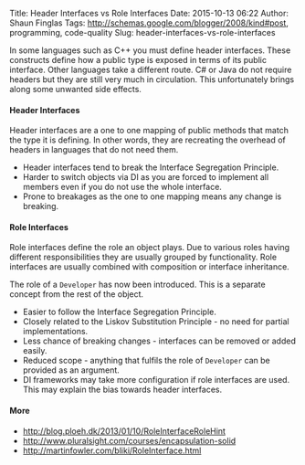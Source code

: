 Title: Header Interfaces vs Role Interfaces
Date: 2015-10-13 06:22
Author: Shaun Finglas
Tags: http://schemas.google.com/blogger/2008/kind#post, programming, code-quality
Slug: header-interfaces-vs-role-interfaces

In some languages such as C++ you must define header interfaces. These
constructs define how a public type is exposed in terms of its public
interface. Other languages take a different route. C\# or Java do not
require headers but they are still very much in circulation. This
unfortunately brings along some unwanted side effects.

#### Header Interfaces

Header interfaces are a one to one mapping of public methods that match
the type it is defining. In other words, they are recreating the
overhead of headers in languages that do not need them.

<script src="https://gist.github.com/Finglas/191d9a210e830cb61d83.js"></script>
-   Header interfaces tend to break the Interface Segregation Principle.
-   Harder to switch objects via DI as you are forced to implement all
    members even if you do not use the whole interface.
-   Prone to breakages as the one to one mapping means any change is
    breaking.

#### Role Interfaces

Role interfaces define the role an object plays. Due to various roles
having different responsibilities they are usually grouped by
functionality. Role interfaces are usually combined with composition or
interface inheritance.

The role of a `Developer` has now been introduced. This is a separate
concept from the rest of the object.

<script src="https://gist.github.com/Finglas/ae647867f27a7404720e.js"></script>
-   Easier to follow the Interface Segregation Principle.
-   Closely related to the Liskov Substitution Principle - no need for
    partial implementations.
-   Less chance of breaking changes - interfaces can be removed or added
    easily.
-   Reduced scope - anything that fulfils the role of `Developer` can be
    provided as an argument.
-   DI frameworks may take more configuration if role interfaces are
    used. This may explain the bias towards header interfaces.

#### More

-   <http://blog.ploeh.dk/2013/01/10/RoleInterfaceRoleHint>
-   <http://www.pluralsight.com/courses/encapsulation-solid>
-   <http://martinfowler.com/bliki/RoleInterface.html>

</p>

